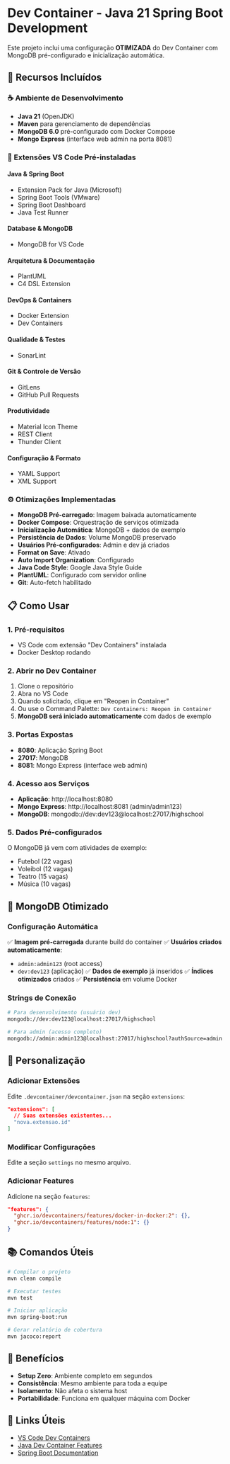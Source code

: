 # Dev Container - Java 21 Spring Boot Development

Este projeto inclui uma configuração **OTIMIZADA** do Dev Container com MongoDB pré-configurado e inicialização automática.

## 🚀 Recursos Incluídos

### **☕ Ambiente de Desenvolvimento**

- **Java 21** (OpenJDK)
- **Maven** para gerenciamento de dependências
- **MongoDB 6.0** pré-configurado com Docker Compose
- **Mongo Express** (interface web admin na porta 8081)

### **🔌 Extensões VS Code Pré-instaladas**

#### **Java & Spring Boot**

- Extension Pack for Java (Microsoft)
- Spring Boot Tools (VMware)
- Spring Boot Dashboard
- Java Test Runner

#### **Database & MongoDB**

- MongoDB for VS Code

#### **Arquitetura & Documentação**

- PlantUML
- C4 DSL Extension

#### **DevOps & Containers**

- Docker Extension
- Dev Containers

#### **Qualidade & Testes**

- SonarLint

#### **Git & Controle de Versão**

- GitLens
- GitHub Pull Requests

#### **Produtividade**

- Material Icon Theme
- REST Client
- Thunder Client

#### **Configuração & Formato**

- YAML Support
- XML Support

### **⚙️ Otimizações Implementadas**

- **MongoDB Pré-carregado**: Imagem baixada automaticamente
- **Docker Compose**: Orquestração de serviços otimizada
- **Inicialização Automática**: MongoDB + dados de exemplo
- **Persistência de Dados**: Volume MongoDB preservado
- **Usuários Pré-configurados**: Admin e dev já criados
- **Format on Save**: Ativado
- **Auto Import Organization**: Configurado
- **Java Code Style**: Google Java Style Guide
- **PlantUML**: Configurado com servidor online
- **Git**: Auto-fetch habilitado

## 📋 Como Usar

### **1. Pré-requisitos**

- VS Code com extensão "Dev Containers" instalada
- Docker Desktop rodando

### **2. Abrir no Dev Container**

1. Clone o repositório
2. Abra no VS Code
3. Quando solicitado, clique em "Reopen in Container"
4. Ou use o Command Palette: `Dev Containers: Reopen in Container`
5. **MongoDB será iniciado automaticamente** com dados de exemplo

### **3. Portas Expostas**

- **8080**: Aplicação Spring Boot
- **27017**: MongoDB
- **8081**: Mongo Express (interface web admin)

### **4. Acesso aos Serviços**

- **Aplicação**: http://localhost:8080
- **Mongo Express**: http://localhost:8081 (admin/admin123)
- **MongoDB**: mongodb://dev:dev123@localhost:27017/highschool

### **5. Dados Pré-configurados**

O MongoDB já vem com atividades de exemplo:

- Futebol (22 vagas)
- Voleibol (12 vagas)
- Teatro (15 vagas)
- Música (10 vagas)

## 🐳 MongoDB Otimizado

### **Configuração Automática**

✅ **Imagem pré-carregada** durante build do container
✅ **Usuários criados automaticamente**:

- `admin:admin123` (root access)
- `dev:dev123` (aplicação)
  ✅ **Dados de exemplo** já inseridos
  ✅ **Índices otimizados** criados
  ✅ **Persistência** em volume Docker

### **Strings de Conexão**

```bash
# Para desenvolvimento (usuário dev)
mongodb://dev:dev123@localhost:27017/highschool

# Para admin (acesso completo)
mongodb://admin:admin123@localhost:27017/highschool?authSource=admin
```

## 🔧 Personalização

### **Adicionar Extensões**

Edite `.devcontainer/devcontainer.json` na seção `extensions`:

```json
"extensions": [
  // Suas extensões existentes...
  "nova.extensao.id"
]
```

### **Modificar Configurações**

Edite a seção `settings` no mesmo arquivo.

### **Adicionar Features**

Adicione na seção `features`:

```json
"features": {
  "ghcr.io/devcontainers/features/docker-in-docker:2": {},
  "ghcr.io/devcontainers/features/node:1": {}
}
```

## 📚 Comandos Úteis

```bash
# Compilar o projeto
mvn clean compile

# Executar testes
mvn test

# Iniciar aplicação
mvn spring-boot:run

# Gerar relatório de cobertura
mvn jacoco:report
```

## 🎯 Benefícios

- **Setup Zero**: Ambiente completo em segundos
- **Consistência**: Mesmo ambiente para toda a equipe
- **Isolamento**: Não afeta o sistema host
- **Portabilidade**: Funciona em qualquer máquina com Docker

## 🔗 Links Úteis

- [VS Code Dev Containers](https://code.visualstudio.com/docs/devcontainers/containers)
- [Java Dev Container Features](https://github.com/devcontainers/features/tree/main/src/java)
- [Spring Boot Documentation](https://spring.io/projects/spring-boot)
